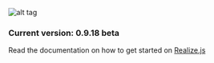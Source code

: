 ![alt tag](https://working-minds.github.io/realizejs/assets/img/content/realizejs.png)

### Current version: 0.9.18 beta

Read the documentation on how to get started on [Realize.js](https://working-minds.github.io/realizejs/en)
